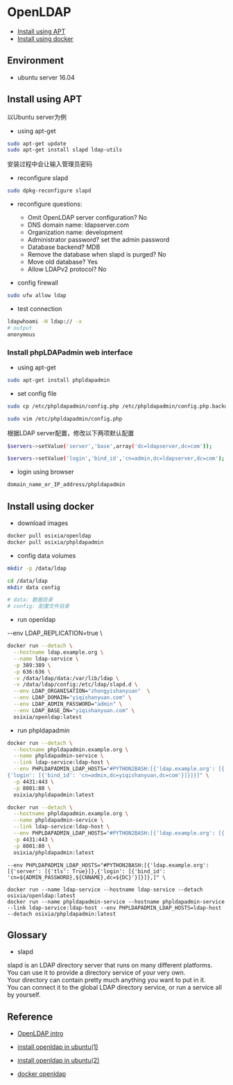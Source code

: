 # OpenLDAP

- [Install using APT](#Install%20using%20APT)
- [Install using docker](#Install%20using%20docker)

## Environment

- ubuntu server 16.04

## Install using APT

以Ubuntu server为例

- using apt-get

```bash
sudo apt-get update
sudo apt-get install slapd ldap-utils
```

安装过程中会让输入管理员密码

- reconfigure  slapd

```bash
sudo dpkg-reconfigure slapd
```

- reconfigure questions:

  - Omit OpenLDAP server configuration? No
  - DNS domain name: ldapserver.com
  - Organization name: development
  - Administrator password? set the admin password
  - Database backend? MDB
  - Remove the database when slapd is purged? No
  - Move old database? Yes
  - Allow LDAPv2 protocol? No

- config firewall

```bash
sudo ufw allow ldap
```

- test connection

```bash
ldapwhoami -H ldap:// -x
# output
anonymous
```

### Install phpLDAPadmin web interface

- using apt-get

```bash
sudo apt-get install phpldapadmin
```

- set config file

```bash
sudo cp /etc/phpldapadmin/config.php /etc/phpldapadmin/config.php.backup

sudo vim /etc/phpldapadmin/config.php
```

根据LDAP server配置，修改以下两项默认配置

```bash
$servers->setValue('server','base',array('dc=ldapserver,dc=com'));

$servers->setValue('login','bind_id','cn=admin,dc=ldapserver,dc=com');
```

- login using browser

```bash
domain_name_or_IP_address/phpldapadmin
```

## Install using docker

- download images

```bash
docker pull osixia/openldap
docker pull osixia/phpldapadmin
```

- config data volumes

```bash
mkdir -p /data/ldap

cd /data/ldap
mkdir data config

# data: 数据目录
# config: 配置文件目录
```

- run openldap

--env LDAP_REPLICATION=true \

```bash
docker run --detach \
  --hostname ldap.example.org \
  --name ldap-service \
  -p 389:389 \
  -p 636:636 \
  -v /data/ldap/data:/var/lib/ldap \
  -v /data/ldap/config:/etc/ldap/slapd.d \
  --env LDAP_ORGANISATION="zhongyishanyuan"  \
  --env LDAP_DOMAIN="yiqishanyuan.com" \
  --env LDAP_ADMIN_PASSWORD="admin" \
  --env LDAP_BASE_DN="yiqishanyuan.com" \
  osixia/openldap:latest
```

- run phpldapadmin

```bash
docker run --detach \
  --hostname phpldapadmin.example.org \
  --name phpldapadmin-service \
  --link ldap-service:ldap-host \
  --env PHPLDAPADMIN_LDAP_HOSTS="#PYTHON2BASH:[{'ldap.example.org': [{'server': [{'port': 389}, {'base': \"array('dc=yiqishanyuan,dc=com')\"}]},
{'login': [{'bind_id': 'cn=admin,dc=yiqishanyuan,dc=com'}]}]}]" \
  -p 4431:443 \
  -p 8001:80 \
  osixia/phpldapadmin:latest
```

```bash
docker run --detach \
  --hostname phpldapadmin.example.org \
  --name phpldapadmin-service \
  --link ldap-service:ldap-host \
  --env PHPLDAPADMIN_LDAP_HOSTS="#PYTHON2BASH:[{'ldap.example.org': [{'server': [{'tls': True}]},{'login': [{'bind_id': 'cn=admin,dc=yiqishanyuan,dc=com'}]}]}]" \
  -p 4431:443 \
  -p 8001:80 \
  osixia/phpldapadmin:latest
```

```shell
--env PHPLDAPADMIN_LDAP_HOSTS="#PYTHON2BASH:[{'ldap.example.org': [{'server': [{'tls': True}]},{'login': [{'bind_id': 'cn=${ADMIN_PASSWORD},${CNNAME},dc=${DC}'}]}]},]" \
```

```shell
docker run --name ldap-service --hostname ldap-service --detach osixia/openldap:latest
docker run --name phpldapadmin-service --hostname phpldapadmin-service --link ldap-service:ldap-host --env PHPLDAPADMIN_LDAP_HOSTS=ldap-host --detach osixia/phpldapadmin:latest

```

## Glossary

- slapd

slapd is an LDAP directory server that runs on many different platforms.  
You can use it to provide a directory service of your very own.  
Your directory can contain pretty much anything you want to put in it.  
You can connect it to the global LDAP directory service, or run a service all by yourself.

## Reference

- [OpenLDAP intro](http://www.openldap.org/doc/admin24/intro.html)

- [install openldap in ubuntu(1)](https://www.digitalocean.com/community/tutorials/how-to-install-and-configure-openldap-and-phpldapadmin-on-ubuntu-16-04)

- [install openldap in ubuntu(2)](https://www.digitalocean.com/community/tutorials/how-to-install-and-configure-a-basic-ldap-server-on-an-ubuntu-12-04-vps)

- [docker openldap](https://github.com/osixia/docker-openldap)
